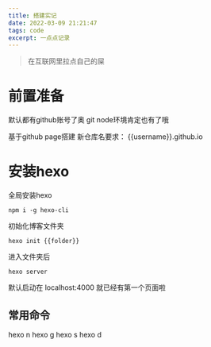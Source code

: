 ```yaml
---
title: 搭建实记
date: 2022-03-09 21:21:47
tags: code
excerpt: 一点点记录
---
```

> 在互联网里拉点自己的屎

# 前置准备
默认都有github账号了奥
git node环境肯定也有了哦

基于github page搭建
新仓库名要求： {{username}}.github.io
# 安装hexo
全局安装hexo
```
npm i -g hexo-cli
```
初始化博客文件夹
```
hexo init {{folder}}
```
进入文件夹后
```
hexo server
```
默认启动在 localhost:4000 就已经有第一个页面啦


## 常用命令
hexo n
hexo g
hexo s
hexo d